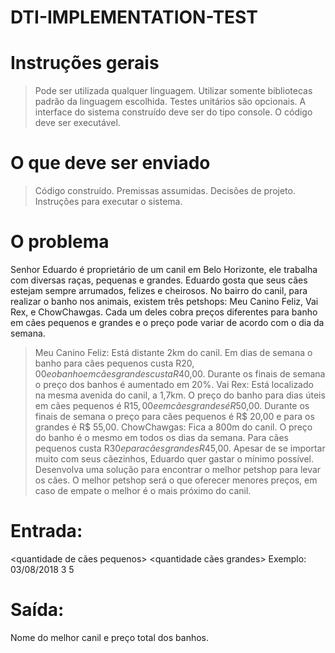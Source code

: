 # DTI-IMPLEMENTATION-TEST
# Instruções gerais
> Pode ser utilizada qualquer linguagem.
> Utilizar somente bibliotecas padrão da linguagem escolhida.
> Testes unitários são opcionais.
> A interface do sistema construído deve ser do tipo console.
> O código deve ser executável.
# O que deve ser enviado
> Código construído.
> Premissas assumidas.
> Decisões de projeto.
> Instruções para executar o sistema.
# O problema
Senhor Eduardo é proprietário de um canil em Belo Horizonte, ele trabalha com diversas raças, pequenas e grandes. Eduardo gosta que seus cães estejam sempre arrumados, felizes e cheirosos. No bairro do canil, para realizar o banho nos animais, existem três petshops: Meu Canino Feliz, Vai Rex, e ChowChawgas. Cada um deles cobra preços diferentes para banho em cães pequenos e grandes e o preço pode variar de acordo com o dia da semana.

> Meu Canino Feliz: Está distante 2km do canil. Em dias de semana o banho para cães pequenos custa R$20,00 e o banho em cães grandes custa R$40,00. Durante os finais de semana o preço dos banhos é aumentado em 20%.
>  Vai Rex: Está localizado na mesma avenida do canil, a 1,7km. O preço do banho para dias úteis em cães pequenos é R$15,00 e em cães grandes é R$50,00. Durante os finais de semana o preço para cães pequenos é R$ 20,00 e para os grandes é R$ 55,00.
> ChowChawgas: Fica a 800m do canil. O preço do banho é o mesmo em todos os dias da semana. Para cães pequenos custa R$30 e para cães grandes R$45,00.
Apesar de se importar muito com seus cãezinhos, Eduardo quer gastar o mínimo possível. Desenvolva uma solução para encontrar o melhor petshop para levar os cães. O melhor petshop será o que oferecer menores preços, em caso de empate o melhor é o mais próximo do canil.

# Entrada:
<quantidade de cães pequenos> <quantidade cães grandes> Exemplo: 03/08/2018 3 5

# Saída:
Nome do melhor canil e preço total dos banhos.
